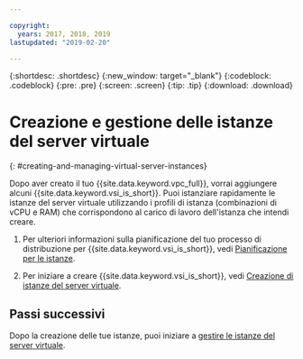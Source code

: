 ```yaml
---

copyright:
  years: 2017, 2018, 2019
lastupdated: "2019-02-20"

---
```


{:shortdesc: .shortdesc}
{:new_window: target="_blank"}
{:codeblock: .codeblock}
{:pre: .pre}
{:screen: .screen}
{:tip: .tip}
{:download: .download}

# Creazione e gestione delle istanze del server virtuale
{: #creating-and-managing-virtual-server-instances}

Dopo aver creato il tuo {{site.data.keyword.vpc_full}}, vorrai aggiungere alcuni {{site.data.keyword.vsi_is_short}}. Puoi istanziare rapidamente le istanze del server virtuale utilizzando i profili di istanza (combinazioni di vCPU e RAM) che corrispondono al carico di lavoro dell'istanza che intendi creare.

1. Per ulteriori informazioni sulla pianificazione del tuo processo di distribuzione per {{site.data.keyword.vsi_is_short}}, vedi [Pianificazione per le istanze](/docs/vsi-is?topic=virtual-servers-is-planning-for-instances). 

2. Per iniziare a creare {{site.data.keyword.vsi_is_short}}, vedi [Creazione di istanze del server virtuale](/docs/vsi-is?topic=virtual-servers-is-creating-virtual-servers).

## Passi successivi

Dopo la creazione delle tue istanze, puoi iniziare a [gestire le istanze del server virtuale](/docs/vsi-is?topic=virtual-servers-is-managing-virtual-server-instances).
